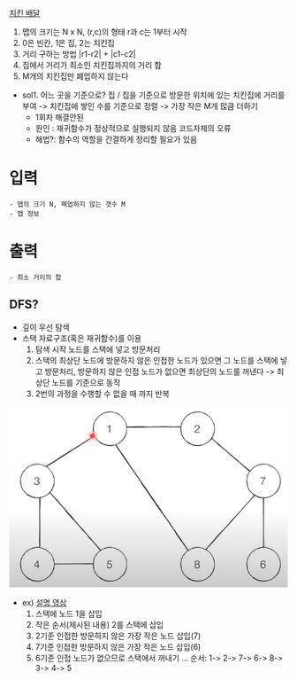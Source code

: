 [치킨 배달](https://www.acmicpc.net/problem/15686)

1. 맵의 크기는 N x N, (r,c)의 형태 r과 c는 1부터 시작
2. 0은 빈칸, 1은 집, 2는 치킨집
3. 거리 구하는 방법 |r1-r2| + |c1-c2|
4. 집에서 거리가 최소인 치킨집까지의 거리 합
5. M개의 치킨집만 폐업하지 않는다

- sol1. 어느 곳을 기준으로? 집 / 집을 기준으로 방문한 위치에 있는 치킨집에 거리를 부여 -> 치킨집에 쌓인 수를 기준으로 정렬 -> 가장 작은 M개 많큼 더하기
    - 1회차 해결안된
    - 원인 : 재귀함수가 정상적으로 실행되지 않음 코드자체의 오류 
    - 해법?: 함수의 역할을 간결하게 정리할 필요가 있음

# 입력
    - 맵의 크기 N, 폐업하지 않는 갯수 M
    - 맵 정보

# 출력
    - 최소 거리의 합

## DFS?
- 깊이 우선 탐색
- 스택 자료구조(혹은 재귀함수)를 이용
    1. 탐색 시작 노드를 스택에 넣고 방문처리
    2. 스택의 최상단 노드에 방문하지 않은 인접한 노드가 있으면 그 노드를 스택에 넣고 방문처리, 방문하지 않은 인접 노드가 없으면 최상단의 노드를 꺼낸다 -> 최상단 노드를 기준으로 동작
    3. 2번의 과정을 수행할 수 없을 때 까지 반복

![](./example_001.png)
- ex)
    [설명 영상](https://youtu.be/1vLqC1rItM8?t=63)
    1. 스택에 노드 1을 삽입
    2. 작은 순서(제시된 내용) 2를 스택에 삽입
    3. 2기준 인접한 방문하지 않은 가장 작은 노드 삽입(7)
    4. 7기준 인접한 방문하지 않은 가장 작은 노드 삽입(6)
    5. 6기준 인접 노드가 없으므로 스택에서 꺼내기
    ...
    순서: 1-> 2-> 7-> 6-> 8-> 3-> 4-> 5
